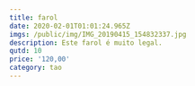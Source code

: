 ```yaml
---
title: farol
date: 2020-02-01T01:01:24.965Z
imgs: /public/img/IMG_20190415_154832337.jpg
description: Este farol é muito legal.
qutd: 10
price: '120,00'
category: tao
---
```


